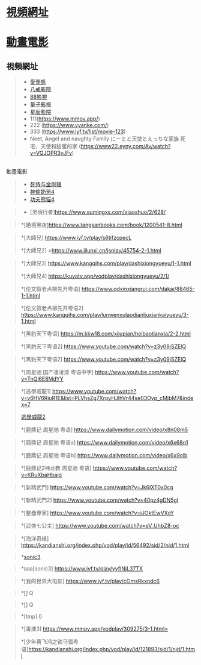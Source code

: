 # <a href="#movLoc">視頻網址</a>
# <a href="#comicMov">動畫電影</a>

## <a id="movLoc">視頻網址</a>
> * [愛壹帆](https://www.iyf.tv/movie)
> * [八戒影院](https://www.vyanke.com/vodtype/1.html)
> * [88影視](https://www.kangqihs.com/vodtype/1.html)
> * [量子影視](http://wandouys.net/index.php/vod/show/id/6.html)
> * [星辰影院](https://www.shsanrui.com/ssype/1.html)
> * 111(https://www.mmov.app/)
> * 222 (https://www.vyanke.com/)
> * 333 (https://www.iyf.tv/list/movie-123)
> * Neet, Angel and naughty Family にーとと天使とえっちな家族 死宅、天使和甜蜜的家 (https://www22.eyny.com/Av/watch?v=VQJOPR3vJFv)



##
 <a id="comicMov">動畫電影</a>
> * [死侍与金刚狼](http://wandouys.net/index.php/vod/play/id/84028/sid/1/nid/1.html)
> * [神偷奶爸4](https://iyf.tv/play/hBhzqLUfGHQ)
> * [功夫熊猫4](https://www.iyf.tv/play/jQhTPeeB0gC)


> * [灵境行者]https://www.sumingxs.com/xiaoshuo/2/628/


>*[絶境黑夜]https://www.tangsanbooks.com/book/1200541-8.html

>*[大師兄] https://www.iyf.tv/play/s6tifzcpecL
>
>*[大師兄2] >https://www.jilunxi.cn/jsplay/45754-2-1.html

>*[大師兄3] https://www.kangqihs.com/play/dashixiongyueyu/1-1.html
>
>*[大師兄4] https://kuyatv.app/vodplay/dashixiongyueyu/2/1/
>
>*[伦文叙老点柳先开粤语] https://www.qdxinxiangrui.com/dakai/88465-1-1.html

>*[伦文叙老点柳先开粤语2] https://www.kangqihs.com/play/lunwenxulaodianliuxiankaiyueyu/3-1.html

>*[黑豹天下粤语] https://m.kkw18.com/xijupian/heibaotianxia/2-2.html
>
>*[黑豹天下粤语2] https://www.youtube.com/watch?v=z3y09jSZElQ

>*[黑豹天下粤语2] https://www.youtube.com/watch?v=z3y09jSZElQ
>
>*[周星驰 国产凌凌漆 粤语中字] https://www.youtube.com/watch?v=TnQi6E8MdYY


>*[逃學威龍1] https://www.youtube.com/watch?v=v6HV6RiuR1E&list=PLVhsZg7XrpyHJIhVr44se03Oyp_cMjbM7&index=7
>
>[逃學威龍2](https://www.youtube.com/watch?v=giaYSPwbnp8&list=PLVhsZg7XrpyHJIhVr44se03Oyp_cMjbM7&index=10)
>
>*[鹿鼎记 周星驰 粤语] https://www.dailymotion.com/video/x8n08m5

>*[鹿鼎记 周星驰 粤语a] https://www.dailymotion.com/video/x6x68q1
>
>*[鹿鼎记 周星驰 粤语b] https://www.dailymotion.com/video/x6x9olb

>*[鹿鼎记2神龙教 周星驰 粤语] https://www.youtube.com/watch?v=KRuXbaHbajo

>*[新精武門] https://www.youtube.com/watch?v=Jk6IXT0x0cg

>*[新精武門2] https://www.youtube.com/watch?v=40pz4gDN5gI

>*[整蠱專家] https://www.youtube.com/watch?v=iJOktEwVXoY

>*[武俠七公主] https://www.youtube.com/watch?v=eV_UhbZ8-oc



>*[海洋奇缘] https://kandianshi.org/index.php/vod/play/id/56492/sid/2/nid/1.html

>*[sonic3](https://www.kangqihs.com/play/ciweisuonike3/1-1.html)

>*aaa[sonic3] https://www.iyf.tv/play/yyfINjL37TX

>*[我的世界大电影] https://www.iyf.tv/play/cOmsRkxndc6

>*[] Q

>*[] Q

>*[tmp] 0




>*[毒液3] https://www.mmov.app/vodplay/309275/3-1.html>
>
>*[少年黄飞鸿之铁马骝粤语]https://kandianshi.org/index.php/vod/play/id/121893/sid/1/nid/1.html




